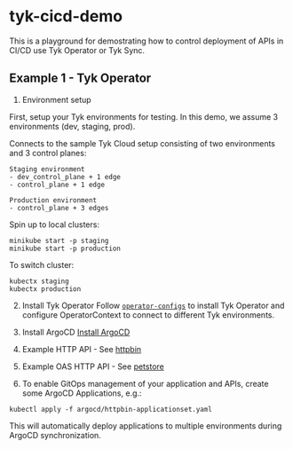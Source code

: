 # tyk-cicd-demo

This is a playground for demostrating how to control deployment of APIs in CI/CD use Tyk Operator or Tyk Sync.

## Example 1 - Tyk Operator
1. Environment setup

First, setup your Tyk environments for testing. In this demo, we assume 3 environments (dev, staging, prod).

Connects to the sample Tyk Cloud setup consisting of two environments and 3 control planes:

```
Staging environment
- dev_control_plane + 1 edge
- control_plane + 1 edge

Production environment
- control_plane + 3 edges
```

Spin up to local clusters:
```
minikube start -p staging
minikube start -p production
```

To switch cluster:
```
kubectx staging
kubectx production
```

2. Install Tyk Operator
Follow [`operator-configs`](./operator-configs/) to install Tyk Operator and configure OperatorContext to connect to different Tyk environments.

3. Install ArgoCD
[Install ArgoCD](https://argo-cd.readthedocs.io/en/stable/getting_started/)

4. Example HTTP API - See [httpbin](./httpbin/)

5. Example OAS HTTP API - See [petstore](./petstore/)

6. To enable GitOps management of your application and APIs, create some ArgoCD Applications, e.g.:

```
kubectl apply -f argocd/httpbin-applicationset.yaml
```

This will automatically deploy applications to multiple environments during ArgoCD synchronization.